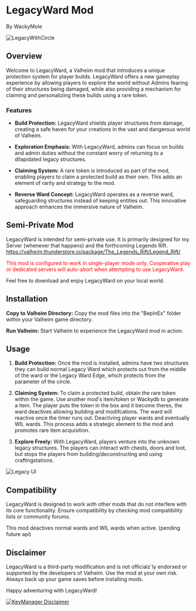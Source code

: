 # LegacyWard Mod 
By WackyMole


![LegacyWithCircle](https://wackymole.com/hosts/legacywardwithred.png)
## Overview

Welcome to LegacyWard, a Valheim mod that introduces a unique protection system for player builds. LegacyWard offers a new gameplay experience by allowing players to explore the world without Admins fearing of their structures being damaged, while also providing a mechanism for claiming and personalizing these builds using a rare token.

### Features

- **Build Protection:** LegacyWard shields player structures from damage, creating a safe haven for your creations in the vast and dangerous world of Valheim.

- **Exploration Emphasis:** With LegacyWard, admins can focus on builds and admin duties without the constant worry of returning to a dilapidated legacy structures.

- **Claiming System:** A rare token is introduced as part of the mod, enabling players to claim a protected build as their own. This adds an element of rarity and strategy to the mod.

- **Reverse Ward Concept:** LegacyWard operates as a reverse ward, safeguarding structures instead of keeping entities out. This innovative approach enhances the immersive nature of Valheim.


## Semi-Private Mod

LegacyWard is intended for semi-private use. It is primarily designed for my Server (whenever that happens) and the forthcoming Legends Rift. https://valheim.thunderstore.io/package/The_Legends_Rift/Legend_Rift/ 

<FONT COLOR="#ff0000"> This mod is configured to work in single-player mode only. Cooperative play or dedicated servers will auto-abort when attempting to use LegacyWard.</FONT>

Feel free to download and enjoy LegacyWard on your local world.

## Installation

 **Copy to Valheim Directory:** Copy the mod files into the "BepInEx" folder within your Valheim game directory.

 **Run Valheim:** Start Valheim to experience the LegacyWard mod in action.

## Usage

1. **Build Protection:** Once the mod is installed, admins have two structures they can build normal Legacy Ward which protects out from the middle of the ward or the Legacy Ward Edge, which protects from the parameter of the circle.

2. **Claiming System:** To claim a protected build, obtain the rare token within the game. Use another mod's item/token or Wackydb to generate a item.  The player puts the token in the box and it become theres, the ward deactives allowing building and modifcations. The ward will reactive once the timer runs out.  Deactiving player wards and eventually WIL wards.  This process adds a strategic element to the mod and promotes rare item acquisition.

3. **Explore Freely:** With LegacyWard, players venture into the unknown legacy structures. The players can interact with chests, doors and loot, but stops the players from building/deconstructing and using craftingstations. 


![Legacy UI](https://wackymole.com/hosts/legacywardui.png)

## Compatibility

LegacyWard is designed to work with other mods that do not interfere with its core functionality. Ensure compatibility by checking mod compatibility lists or community forums.

This mod deactives normal wards and WIL wards when active. (pending future api)



## Disclaimer

LegacyWard is a third-party modification and is not officialz`ly endorsed or supported by the developers of Valheim. Use the mod at your own risk. Always back up your game saves before installing mods.

Happy adventuring with LegacyWard!

[![KeyManager Disclaimer](https://noobtrap.eu/images/keymanager_disclaimer_server.png)](https://key.sayless.eu/faq.php)